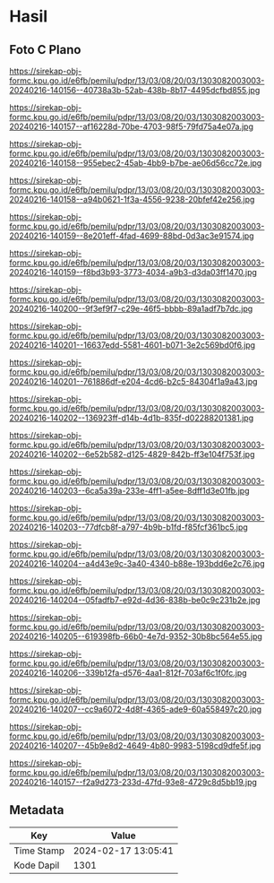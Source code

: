 # Hasil

## Foto C Plano

https://sirekap-obj-formc.kpu.go.id/e6fb/pemilu/pdpr/13/03/08/20/03/1303082003003-20240216-140156--40738a3b-52ab-438b-8b17-4495dcfbd855.jpg

https://sirekap-obj-formc.kpu.go.id/e6fb/pemilu/pdpr/13/03/08/20/03/1303082003003-20240216-140157--af16228d-70be-4703-98f5-79fd75a4e07a.jpg

https://sirekap-obj-formc.kpu.go.id/e6fb/pemilu/pdpr/13/03/08/20/03/1303082003003-20240216-140158--955ebec2-45ab-4bb9-b7be-ae06d56cc72e.jpg

https://sirekap-obj-formc.kpu.go.id/e6fb/pemilu/pdpr/13/03/08/20/03/1303082003003-20240216-140158--a94b0621-1f3a-4556-9238-20bfef42e256.jpg

https://sirekap-obj-formc.kpu.go.id/e6fb/pemilu/pdpr/13/03/08/20/03/1303082003003-20240216-140159--8e201eff-4fad-4699-88bd-0d3ac3e91574.jpg

https://sirekap-obj-formc.kpu.go.id/e6fb/pemilu/pdpr/13/03/08/20/03/1303082003003-20240216-140159--f8bd3b93-3773-4034-a9b3-d3da03ff1470.jpg

https://sirekap-obj-formc.kpu.go.id/e6fb/pemilu/pdpr/13/03/08/20/03/1303082003003-20240216-140200--9f3ef9f7-c29e-46f5-bbbb-89a1adf7b7dc.jpg

https://sirekap-obj-formc.kpu.go.id/e6fb/pemilu/pdpr/13/03/08/20/03/1303082003003-20240216-140201--16637edd-5581-4601-b071-3e2c569bd0f6.jpg

https://sirekap-obj-formc.kpu.go.id/e6fb/pemilu/pdpr/13/03/08/20/03/1303082003003-20240216-140201--761886df-e204-4cd6-b2c5-84304f1a9a43.jpg

https://sirekap-obj-formc.kpu.go.id/e6fb/pemilu/pdpr/13/03/08/20/03/1303082003003-20240216-140202--136923ff-d14b-4d1b-835f-d02288201381.jpg

https://sirekap-obj-formc.kpu.go.id/e6fb/pemilu/pdpr/13/03/08/20/03/1303082003003-20240216-140202--6e52b582-d125-4829-842b-ff3e104f753f.jpg

https://sirekap-obj-formc.kpu.go.id/e6fb/pemilu/pdpr/13/03/08/20/03/1303082003003-20240216-140203--6ca5a39a-233e-4ff1-a5ee-8dff1d3e01fb.jpg

https://sirekap-obj-formc.kpu.go.id/e6fb/pemilu/pdpr/13/03/08/20/03/1303082003003-20240216-140203--77dfcb8f-a797-4b9b-b1fd-f85fcf361bc5.jpg

https://sirekap-obj-formc.kpu.go.id/e6fb/pemilu/pdpr/13/03/08/20/03/1303082003003-20240216-140204--a4d43e9c-3a40-4340-b88e-193bdd6e2c76.jpg

https://sirekap-obj-formc.kpu.go.id/e6fb/pemilu/pdpr/13/03/08/20/03/1303082003003-20240216-140204--05fadfb7-e92d-4d36-838b-be0c9c231b2e.jpg

https://sirekap-obj-formc.kpu.go.id/e6fb/pemilu/pdpr/13/03/08/20/03/1303082003003-20240216-140205--619398fb-66b0-4e7d-9352-30b8bc564e55.jpg

https://sirekap-obj-formc.kpu.go.id/e6fb/pemilu/pdpr/13/03/08/20/03/1303082003003-20240216-140206--339b12fa-d576-4aa1-812f-703af6c1f0fc.jpg

https://sirekap-obj-formc.kpu.go.id/e6fb/pemilu/pdpr/13/03/08/20/03/1303082003003-20240216-140207--cc9a6072-4d8f-4365-ade9-60a558497c20.jpg

https://sirekap-obj-formc.kpu.go.id/e6fb/pemilu/pdpr/13/03/08/20/03/1303082003003-20240216-140207--45b9e8d2-4649-4b80-9983-5198cd9dfe5f.jpg

https://sirekap-obj-formc.kpu.go.id/e6fb/pemilu/pdpr/13/03/08/20/03/1303082003003-20240216-140157--f2a9d273-233d-47fd-93e8-4729c8d5bb19.jpg


## Metadata

| Key        | Value               |
| ---------- | ------------------- |
| Time Stamp | 2024-02-17 13:05:41 |
| Kode Dapil | 1301                |




